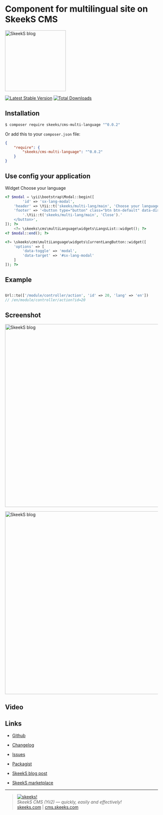 Component for multilingual site on SkeekS CMS
================

[<img src="https://cms.skeeks.com/uploads/all/29/f5/4c/29f54c4158650aaf265a69d37fb6e86c.jpeg" alt="SkeekS blog" width="200"/>](https://cms.skeeks.com/marketplace/components/tools/406-skeeks-komponent-dlya-multiyazychnosti-sajta)

[![Latest Stable Version](https://poser.pugx.org/skeeks/cms-multi-language/v/stable.png)](https://packagist.org/packages/skeeks/cms-multi-language)
[![Total Downloads](https://poser.pugx.org/skeeks/cms-multi-language/downloads.png)](https://packagist.org/packages/skeeks/cms-multi-language)


Installation
------------

```sh
$ composer require skeeks/cms-multi-language "^0.0.2"
```

Or add this to your `composer.json` file:

```json
{
    "require": {
        "skeeks/cms-multi-language": "^0.0.2"
    }
}
```

Use config your application
-----

Widget Choose your language

```php
<? $modal = \yii\bootstrap\Modal::begin([
        'id' => 'sx-lang-modal',
    'header' => \Yii::t('skeeks/multi-lang/main', 'Choose your language'),
    'footer' => '<button type="button" class="btn btn-default" data-dismiss="modal">
        '.\Yii::t('skeeks/multi-lang/main', 'Close').'
    </button>',
]); ?>
    <?= \skeeks\cms\multiLanguage\widgets\LangsList::widget(); ?>
<? $modal::end(); ?>

<?= \skeeks\cms\multiLanguage\widgets\CurrentLangButton::widget([
    'options' => [
        'data-toggle' => 'modal',
        'data-target' => '#sx-lang-modal'
    ]
]); ?>
```

Example
-----
```php

Url::to(['/module/controller/action', 'id' => 20, 'lang' => 'en'])
// /en/module/controller/action?id=20

```
Screenshot
----------

[<img src="https://cms.skeeks.com/uploads/all/f5/fa/f6/f5faf6b3be0dd01e0e368c9280d77e88.png" alt="SkeekS blog" width="600"/>](https://cms.skeeks.com/uploads/all/f5/fa/f6/f5faf6b3be0dd01e0e368c9280d77e88.png)

[<img src="https://cms.skeeks.com/uploads/all/0c/1c/f5/0c1cf53c64d3e13ff4abeb4208d4c9ea.png" alt="SkeekS blog" width="600"/>](https://cms.skeeks.com/uploads/all/0c/1c/f5/0c1cf53c64d3e13ff4abeb4208d4c9ea.png)



Video
-----


Links
----------
* [Github](https://github.com/skeeks-cms/cms-multi-language)
* [Changelog](https://github.com/skeeks-cms/cms-multi-language/blob/master/CHANGELOG.md)
* [Issues](https://github.com/skeeks-cms/cms-multi-language/issues)
* [Packagist](https://packagist.org/packages/skeeks/cms-multi-language)

* [SkeekS blog post](https://skeeks.com/blog/programming/397-kak-preobrazovat-neaktivnye-ssylki-v-tekste-v-aktivnye-klikabelnye)
* [SkeekS marketplace](https://cms.skeeks.com/marketplace/components/tools/other/396-preobrazovanie-neaktivnyh-ssylok-v-tekste)

___

> [![skeeks!](https://skeeks.com/img/logo/logo-no-title-80px.png)](https://skeeks.com)  
<i>SkeekS CMS (Yii2) — quickly, easily and effectively!</i>  
[skeeks.com](https://skeeks.com) | [cms.skeeks.com](https://cms.skeeks.com)

